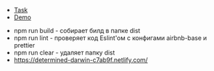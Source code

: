 - [Task](https://github.com/rolling-scopes-school/tasks/blob/master/tasks/fancy-weather.md)
- [Demo](https://determined-darwin-c7ab9f.netlify.com/)
* npm run build - собирает билд в папке dist
* npm run lint - проверяет код Eslint'ом с конфигами airbnb-base и prettier
* npm run clear - удаляет папку dist
* https://determined-darwin-c7ab9f.netlify.com/
